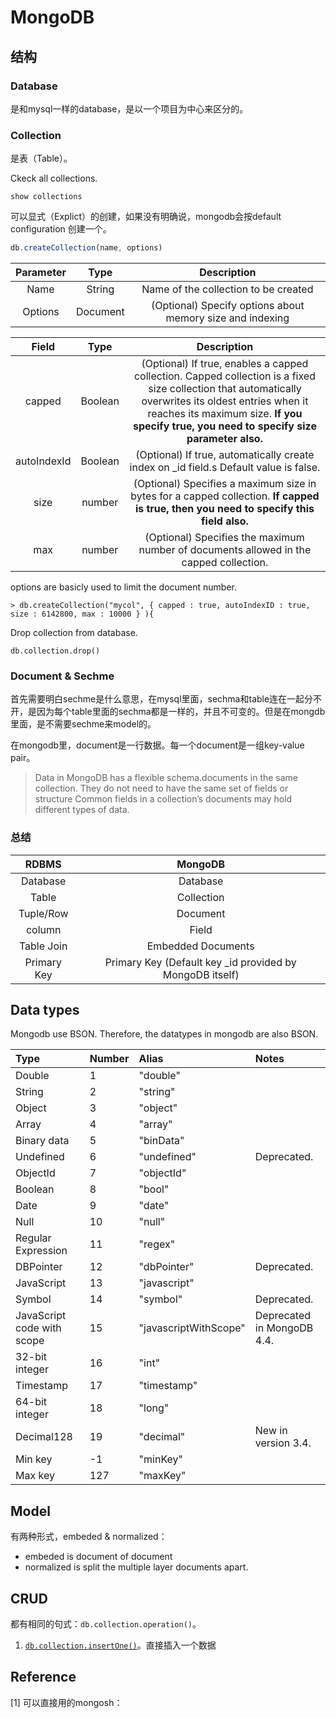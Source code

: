 # MongoDB





## 结构

### Database

是和mysql一样的database，是以一个项目为中心来区分的。

### Collection

是表（Table）。



Ckeck all collections.

```
show collections
```



可以显式（Explict）的创建，如果没有明确说，mongodb会按default configuration 创建一个。

```js
db.createCollection(name, options)
```

| Parameter |   Type   |                        Description                        |
| :-------: | :------: | :-------------------------------------------------------: |
|   Name    |  String  |           Name of the collection to be created            |
|  Options  | Document | (Optional) Specify options about memory size and indexing |

|    Field    |  Type   |                         Description                          |
| :---------: | :-----: | :----------------------------------------------------------: |
|   capped    | Boolean | (Optional) If true, enables a capped collection. Capped collection is a fixed size collection that automatically overwrites its oldest entries when it reaches its maximum size. **If you specify true, you need to specify size parameter also.** |
| autoIndexId | Boolean | (Optional) If true, automatically create index on _id field.s Default value is false. |
|    size     | number  | (Optional) Specifies a maximum size in bytes for a capped collection. **If capped is true, then you need to specify this field also.** |
|     max     | number  | (Optional) Specifies the maximum number of documents allowed in the capped collection. |

options are basicly used to limit the document number.

```
> db.createCollection("mycol", { capped : true, autoIndexID : true, size : 6142800, max : 10000 } ){

```



Drop collection from database.

```
db.collection.drop()
```





### Document & Sechme

首先需要明白sechme是什么意思，在mysql里面，sechma和table连在一起分不开，是因为每个table里面的sechma都是一样的，并且不可变的。但是在mongdb里面，是不需要sechme来model的。

在mongodb里，document是一行数据。每一个document是一组key-value pair。

> Data in MongoDB has a flexible schema.documents in the same collection. They do not need to have the same set of fields or structure Common fields in a collection’s documents may hold different types of data.

### 总结

|    RDBMS    |                         MongoDB                          |
| :---------: | :------------------------------------------------------: |
|  Database   |                         Database                         |
|    Table    |                        Collection                        |
|  Tuple/Row  |                         Document                         |
|   column    |                          Field                           |
| Table Join  |                    Embedded Documents                    |
| Primary Key | Primary Key (Default key _id provided by MongoDB itself) |



## Data types

Mongodb use BSON. Therefore, the datatypes in mongodb are also BSON.

| Type                       | Number | Alias                 | Notes                      |
| :------------------------- | :----- | :-------------------- | :------------------------- |
| Double                     | 1      | "double"              |                            |
| String                     | 2      | "string"              |                            |
| Object                     | 3      | "object"              |                            |
| Array                      | 4      | "array"               |                            |
| Binary data                | 5      | "binData"             |                            |
| Undefined                  | 6      | "undefined"           | Deprecated.                |
| ObjectId                   | 7      | "objectId"            |                            |
| Boolean                    | 8      | "bool"                |                            |
| Date                       | 9      | "date"                |                            |
| Null                       | 10     | "null"                |                            |
| Regular Expression         | 11     | "regex"               |                            |
| DBPointer                  | 12     | "dbPointer"           | Deprecated.                |
| JavaScript                 | 13     | "javascript"          |                            |
| Symbol                     | 14     | "symbol"              | Deprecated.                |
| JavaScript code with scope | 15     | "javascriptWithScope" | Deprecated in MongoDB 4.4. |
| 32-bit integer             | 16     | "int"                 |                            |
| Timestamp                  | 17     | "timestamp"           |                            |
| 64-bit integer             | 18     | "long"                |                            |
| Decimal128                 | 19     | "decimal"             | New in version 3.4.        |
| Min key                    | -1     | "minKey"              |                            |
| Max key                    | 127    | "maxKey"              |                            |





## Model

有两种形式，embeded & normalized：

- embeded is document of document
- normalized is split the multiple layer documents apart.





## CRUD

都有相同的句式：`db.collection.operation()`。

1. [`db.collection.insertOne()`](https://docs.mongodb.com/manual/reference/method/db.collection.insertOne/#mongodb-method-db.collection.insertOne)。直接插入一个数据





## Reference

[1] 可以直接用的mongosh：





